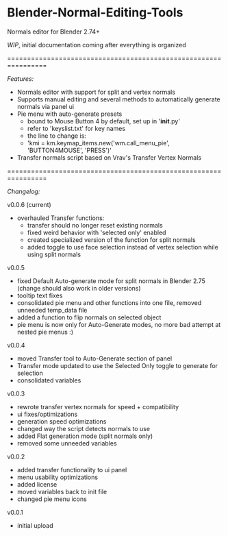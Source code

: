 # Blender-Normal-Editing-Tools
  
Normals editor for Blender 2.74+
  
  
*WIP*, initial documentation coming after everything is organized  
  
================================================================  
  
*Features:*  
- Normals editor with support for split and vertex normals
- Supports manual editing and several methods to automatically generate normals via panel ui
- Pie menu with auto-generate presets
  - bound to Mouse Button 4 by default, set up in '__init__.py'
  - refer to 'keyslist.txt' for key names
  - the line to change is:
  - 'kmi = km.keymap_items.new('wm.call_menu_pie', 'BUTTON4MOUSE', 'PRESS')'
- Transfer normals script based on Vrav's Transfer Vertex Normals
  
================================================================  
  
*Changelog:*  
  
v0.0.6 (current)  
- overhauled Transfer functions:
  - transfer should no longer reset existing normals
  - fixed weird behavior with 'selected only' enabled
  - created specialized version of the function for split normals
  - added toggle to use face selection instead of vertex selection while using split normals  
  
v0.0.5  
- fixed Default Auto-generate mode for split normals in Blender 2.75 (change should also work in older versions)
- tooltip text fixes
- consolidated pie menu and other functions into one file, removed unneeded temp_data file
- added a function to flip normals on selected object
- pie menu is now only for Auto-Generate modes, no more bad attempt at nested pie menus :)  
  
v0.0.4  
- moved Transfer tool to Auto-Generate section of panel
- Transfer mode updated to use the Selected Only toggle to generate for selection
- consolidated variables  
  
v0.0.3  
- rewrote transfer vertex normals for speed + compatibility
- ui fixes/optimizations
- generation speed optimizations
- changed way the script detects normals to use
- added Flat generation mode (split normals only)
- removed some unneeded variables  
  
v0.0.2  
- added transfer functionality to ui panel
- menu usability optimizations
- added license
- moved variables back to init file
- changed pie menu icons
  
v0.0.1  
- initial upload  
  